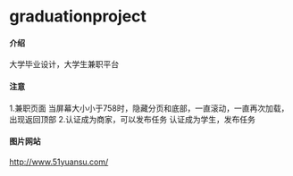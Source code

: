 # graduationproject

#### 介绍
大学毕业设计，大学生兼职平台

#### 注意
1.兼职页面    当屏幕大小小于758时，隐藏分页和底部，一直滚动，一直再次加载，出现返回顶部
2.认证成为商家，可以发布任务
认证成为学生，发布任务


#### 图片网站
http://www.51yuansu.com/